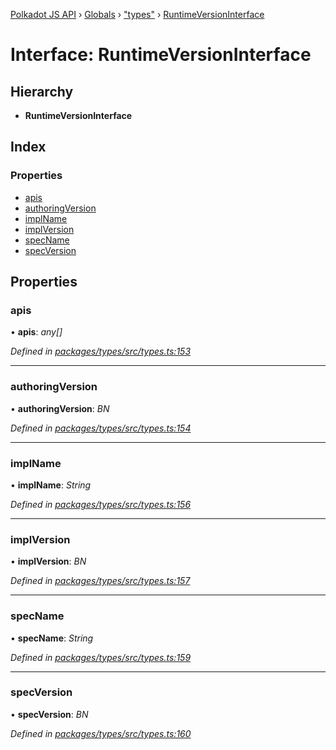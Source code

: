 [Polkadot JS API](../README.md) › [Globals](../globals.md) › ["types"](../modules/_types_.md) › [RuntimeVersionInterface](_types_.runtimeversioninterface.md)

# Interface: RuntimeVersionInterface

## Hierarchy

* **RuntimeVersionInterface**

## Index

### Properties

* [apis](_types_.runtimeversioninterface.md#apis)
* [authoringVersion](_types_.runtimeversioninterface.md#authoringversion)
* [implName](_types_.runtimeversioninterface.md#implname)
* [implVersion](_types_.runtimeversioninterface.md#implversion)
* [specName](_types_.runtimeversioninterface.md#specname)
* [specVersion](_types_.runtimeversioninterface.md#specversion)

## Properties

###  apis

• **apis**: *any[]*

*Defined in [packages/types/src/types.ts:153](https://github.com/polkadot-js/api/blob/c8dd26b0d/packages/types/src/types.ts#L153)*

___

###  authoringVersion

• **authoringVersion**: *BN*

*Defined in [packages/types/src/types.ts:154](https://github.com/polkadot-js/api/blob/c8dd26b0d/packages/types/src/types.ts#L154)*

___

###  implName

• **implName**: *String*

*Defined in [packages/types/src/types.ts:156](https://github.com/polkadot-js/api/blob/c8dd26b0d/packages/types/src/types.ts#L156)*

___

###  implVersion

• **implVersion**: *BN*

*Defined in [packages/types/src/types.ts:157](https://github.com/polkadot-js/api/blob/c8dd26b0d/packages/types/src/types.ts#L157)*

___

###  specName

• **specName**: *String*

*Defined in [packages/types/src/types.ts:159](https://github.com/polkadot-js/api/blob/c8dd26b0d/packages/types/src/types.ts#L159)*

___

###  specVersion

• **specVersion**: *BN*

*Defined in [packages/types/src/types.ts:160](https://github.com/polkadot-js/api/blob/c8dd26b0d/packages/types/src/types.ts#L160)*

